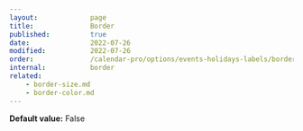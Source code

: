 ```yaml
---
layout:             page
title:              Border
published:          true
date:               2022-07-26
modified:           2022-07-26
order:              /calendar-pro/options/events-holidays-labels/border
internal:           border
related:
    - border-size.md
    - border-color.md
---
```

**Default value:** False
